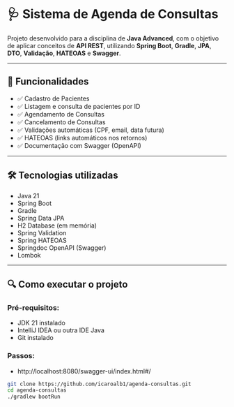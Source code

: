 # 🩺 Sistema de Agenda de Consultas

Projeto desenvolvido para a disciplina de **Java Advanced**, com o objetivo de aplicar conceitos de **API REST**, utilizando **Spring Boot**, **Gradle**, **JPA**, **DTO**, **Validação**, **HATEOAS** e **Swagger**.

---

## 🚀 Funcionalidades

- ✅ Cadastro de Pacientes
- ✅ Listagem e consulta de pacientes por ID
- ✅ Agendamento de Consultas
- ✅ Cancelamento de Consultas
- ✅ Validações automáticas (CPF, email, data futura)
- ✅ HATEOAS (links automáticos nos retornos)
- ✅ Documentação com Swagger (OpenAPI)

---

## 🛠 Tecnologias utilizadas

- Java 21
- Spring Boot
- Gradle
- Spring Data JPA
- H2 Database (em memória)
- Spring Validation
- Spring HATEOAS
- Springdoc OpenAPI (Swagger)
- Lombok

---

## 🔍 Como executar o projeto

### Pré-requisitos:
- JDK 21 instalado
- IntelliJ IDEA ou outra IDE Java
- Git instalado

### Passos:
- http://localhost:8080/swagger-ui/index.html#/


```bash
git clone https://github.com/icaroalb1/agenda-consultas.git
cd agenda-consultas
./gradlew bootRun
